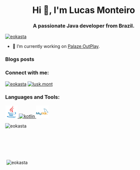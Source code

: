 <h1 align="center">Hi 👋, I'm Lucas Monteiro</h1>
<h3 align="center">A passionate Java developer from Brazil.</h3>

<p align="left"> <a href="https://twitter.com/eokasta" target="blank"><img src="https://img.shields.io/twitter/follow/eokasta?logo=twitter&style=for-the-badge" alt="eokasta" /></a> </p>

- 🔭 I’m currently working on [Palaze OutPlay](https://palaze.gg/).

### Blogs posts
<!-- BLOG-POST-LIST:START -->
<!-- BLOG-POST-LIST:END -->

<h3 align="left">Connect with me:</h3>
<p align="left">
<a href="https://twitter.com/eokasta" target="blank"><img align="center" src = "https://logodownload.org/wp-content/uploads/2014/09/twitter-logo-7.png" alt="eokasta" height="30" width="30" /></a>
<a href="https://instagram.com/lusk.mont" target="blank"><img align="center" src="https://cdn.worldvectorlogo.com/logos/instagram-2016-5.svg" alt="lusk.mont" height="30" width="30" /></a>

<h3 align="left">Languages and Tools:</h3>
<p align="left"> <a href="https://www.java.com" target="_blank"> <img src="https://raw.githubusercontent.com/devicons/devicon/master/icons/java/java-original.svg" alt="java" width="40" height="40"/> </a> <a href="https://kotlinlang.org" target="_blank"> <img src="https://www.vectorlogo.zone/logos/kotlinlang/kotlinlang-icon.svg" alt="kotlin" width="40" height="40"/> </a> <a href="https://www.mysql.com/" target="_blank"> <img src="https://raw.githubusercontent.com/devicons/devicon/master/icons/mysql/mysql-original-wordmark.svg" alt="mysql" width="40" height="40"/> </a> </p>

<p><img align="left" src="https://github-readme-stats.vercel.app/api/top-langs?username=eokasta&show_icons=true&locale=en&layout=compact&theme=tokyonight" alt="eokasta" /></p>
<br></br>
<br></br>
<br></br>
<p>&nbsp;<img align="center" src="https://github-readme-stats.vercel.app/api?username=eokasta&show_icons=true&locale=en&theme=tokyonight" alt="eokasta" /></p>
